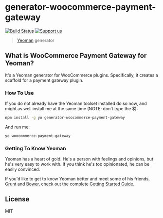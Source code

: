# generator-woocommerce-payment-gateway

[![Build Status](https://secure.travis-ci.org/PinchOfCode/generator-woocommerce-payment-gateway.png?branch=master)](https://travis-ci.org/PinchOfCode/generator-woocommerce-payment-gateway/) [![Support us](http://img.shields.io/gittip/SiR-DanieL.svg)](https://www.gittip.com/SiR-DanieL/)

> [Yeoman](http://yeoman.io) generator


## What is WooCommerce Payment Gateway for Yeoman?

It's a Yeoman generator for WooCommerce plugins. Specifically, it creates a scaffold for a payment gateway plugin.

### How To Use

If you do not already have the Yeoman toolset installed do so now, and might as well install me at the same time (NOTE: don't type the $):

```bash
npm install -g yo generator-woocommerce-payment-gateway
```

And run me:

```bash
yo woocommerce-payment-gateway
```

### Getting To Know Yeoman

Yeoman has a heart of gold. He's a person with feelings and opinions, but he's very easy to work with. If you think he's too opinionated, he can be easily convinced.

If you'd like to get to know Yeoman better and meet some of his friends, [Grunt](http://gruntjs.com) and [Bower](http://bower.io), check out the complete [Getting Started Guide](https://github.com/yeoman/yeoman/wiki/Getting-Started).


## License

MIT

